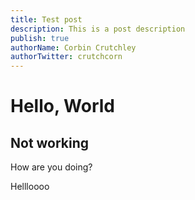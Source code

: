 ```yaml
---
title: Test post
description: This is a post description
publish: true
authorName: Corbin Crutchley
authorTwitter: crutchcorn
---
```


# Hello, World

## Not working

How are you doing?


Hellloooo